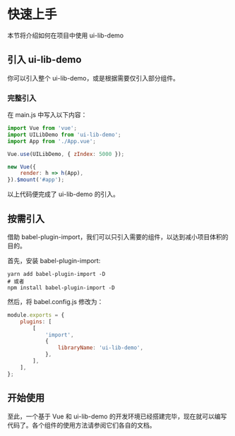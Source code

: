 # 快速上手

本节将介绍如何在项目中使用 ui-lib-demo

## 引入 ui-lib-demo

你可以引入整个 ui-lib-demo，或是根据需要仅引入部分组件。

### 完整引入

在 main.js 中写入以下内容：

```js
import Vue from 'vue';
import UILibDemo from 'ui-lib-demo';
import App from './App.vue';

Vue.use(UILibDemo, { zIndex: 5000 });

new Vue({
	render: h => h(App),
}).$mount('#app');
```

以上代码便完成了 ui-lib-demo 的引入。

## 按需引入

借助 babel-plugin-import，我们可以只引入需要的组件，以达到减小项目体积的目的。

首先，安装 babel-plugin-import:

```shell
yarn add babel-plugin-import -D
# 或者
npm install babel-plugin-import -D
```

然后，将 babel.config.js 修改为：

```js
module.exports = {
	plugins: [
		[
			'import',
			{
				libraryName: 'ui-lib-demo',
			},
		],
	],
};
```

## 开始使用

至此，一个基于 Vue 和 ui-lib-demo 的开发环境已经搭建完毕，现在就可以编写代码了。各个组件的使用方法请参阅它们各自的文档。

